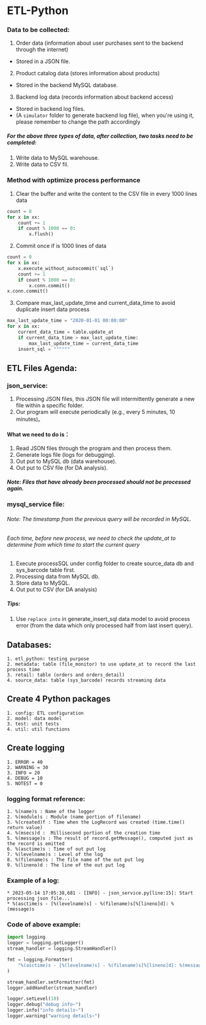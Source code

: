 # ETL-Python
### Data to be collected:
1. Order data (information about user purchases sent to the backend through the internet)
  * Stored in a JSON file.
2. Product catalog data (stores information about products)
  * Stored in the backend MySQL database.
3. Backend log data (records information about backend access)
  * Stored in backend log files. 
  * (A `simulator` folder to generate backend log file), when you're using it, please remember to change the path accordingly

##### For the above three types of data, after collection, two tasks need to be completed:
1. Write data to MySQL warehouse.
2. Write data to CSV fil.

### Method with optimize process performance
1. Clear the buffer and write the content to the CSV file in every 1000 lines data
```python
count = 0
for x in xx:
    count += 1
    if count % 1000 == 0:
        x.flush()
```

2. Commit once if is 1000 lines of data
```python
count = 0
for x in xx:
    x.execute_without_autocommit(`sql`)
    count += 1
    if count % 1000 == 0:
        x.conn.commit()
x.conn.commit()
```

3. Compare max_last_update_time and current_data_time to avoid duplicate insert data process
```python
max_last_update_time = "2020-01-01 00:00:00"
for x in xx:
    current_data_time = table.update_at
    if current_data_time > max_last_update_time:
        max_last_update_time = current_data_time
    insert_sql = """"""
```

## ETL Files Agenda:
### json_service: 
   1. Processing JSON files, this JSON file will intermittently generate a new file within a specific folder. 
   2. Our program will execute periodically (e.g., every 5 minutes, 10 minutes)。
#### What we need to do is：
   1. Read JSON files through the program and then process them. 
   2. Generate logs file (logs for debugging).
   3. Out put to MySQL db (data warehouse).
   4. Out put to CSV file (for DA analysis).
##### Note: Files that have already been processed should not be processed again.
   
### mysql_service file: 
###### Note: The timestamp from the previous query will be recorded in MySQL. 
###### Each time, before new process, we need to check the update_at to determine from which time to start the current query
   1. Execute processSQL under config folder to create source_data db and sys_barcode table first.
   2. Processing data from MySQL db.
   3. Store data to MySQL.
   4. Out put to CSV (for DA analysis)
##### Tips:
   1. Use `replace into` in generate_insert_sql data model to avoid process error (from the data which only processed half from last insert query). 

## Databases:
    1. etl_python: testing purpose
    2. metadata: table (file_monitor) to use update_at to record the last process time
    3. retail: table (orders and orders_detail)
    4. source_data: table (sys_barcode) records streaming data

## Create 4 Python packages
    1. config: ETL configuration
    2. model: data model
    3. test: unit tests
    4. util: util functions

## Create logging 
    1. ERROR = 40
    2. WARNING = 30
    3. INFO = 20
    4. DEBUG = 10
    5. NOTEST = 0

### logging format reference:
    1. %(name)s : Name of the logger
    2. %(module)s : Module (name portion of filename)
    3. %(created)f : Time when the LogRecord was created (time.time() return value)
    4. %(msecs)d :  Millisecond portion of the creation time
    5. %(message)s : The result of record.getMessage(), computed just as the record is emitted
    6. %(asctime)s : Time of out put log
    7. %(levelname)s : Level of the log
    8. %(filename)s : The file name of the out put log
    9. %(lineno)d : The line of the out put log
### Example of a log:
    * 2023-05-14 17:05:38,681 - [INFO] - json_service.py[line:15]: Start processing json file...
    * %(asctime)s - [%(levelname)s] - %(filename)s[%[lineno]d]: %(message)s
### Code of above example:
```python
import logging
logger = logging.getLogger()
stream_handler = logging.StreamHandler()

fmt = logging.Formatter(
    "%(asctime)s - [%(levelname)s] - %(filename)s[%[lineno]d]: %(message)s"
)

stream_handler.setFormatter(fmt)
logger.addHandler(stream_handler)

logger.setLevel(10)
logger.debug("debug info~")
logger.info("info details~")
logger.warning("warning details~")
```




        